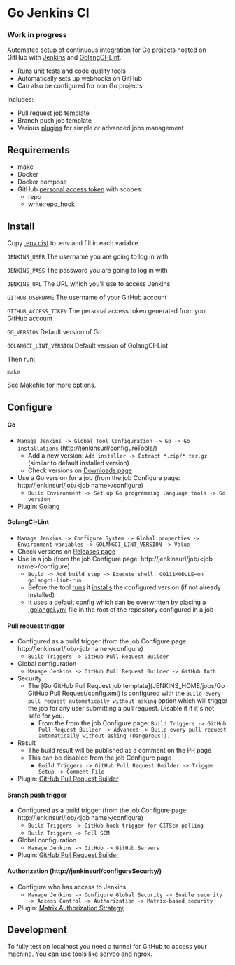 # Go Jenkins CI

### Work in progress

Automated setup of continuous integration for Go projects hosted on GitHub with [Jenkins](https://jenkins.io/) and [GolangCI-Lint](https://github.com/golangci/golangci-lint).

- Runs unit tests and code quality tools
- Automatically sets up webhooks on GitHub
- Can also be configured for non Go projects

Includes:
- Pull request job template
- Branch push job template
- Various [plugins](JENKINS_HOME/plugins.txt) for simple or advanced jobs management

## Requirements
* make
* Docker
* Docker compose
* GitHub [personal access token](https://github.com/settings/tokens) with scopes:
  * repo
  * write:repo_hook

## Install

Copy [.env.dist](.env.dist) to .env and fill in each variable.

`JENKINS_USER` The username you are going to log in with

`JENKINS_PASS` The password you are going to log in with

`JENKINS_URL` The URL which you'll use to access Jenkins

`GITHUB_USERNAME` The username of your GitHub account

`GITHUB_ACCESS_TOKEN` The personal access token generated from your GitHub account

`GO_VERSION` Default version of Go

`GOLANGCI_LINT_VERSION` Default version of GolangCI-Lint

Then run:
```
make
```

See [Makefile](./Makefile) for more options.

## Configure

#### Go
* `Manage Jenkins -> Global Tool Configuration -> Go -> Go installations` (http://jenkinsurl/configureTools/)
  * Add a new version: `Add installer -> Extract *.zip/*.tar.gz` (similar to default installed version)
  * Check versions on [Downloads page](https://golang.org/dl/)
* Use a Go version for a job (from the job Configure page: http://jenkinsurl/job/\<job name>/configure)
  * `Build Environment -> Set up Go programming language tools -> Go version`
* Plugin: [Golang](https://plugins.jenkins.io/golang)

#### GolangCI-Lint
* `Manage Jenkins -> Configure System -> Global properties -> Environment variables -> GOLANGCI_LINT_VERSION -> Value`
* Check versions on [Releases page](https://github.com/golangci/golangci-lint/releases)
* Use in a job (from the job Configure page: http://jenkinsurl/job/\<job name>/configure)
  * `Build -> Add build step -> Execute shell: GO111MODULE=on golangci-lint-run`
  * Before the tool [runs](JENKINS_HOME/tools/golangci-lint/golangci-lint-run) it [installs](JENKINS_HOME/tools/golangci-lint/golangci-lint-install) the configured version (if not already installed)
  * It uses a [default config](JENKINS_HOME/tools/golangci-lint/.golangci.yml) which can be overwritten by placing a [.golangci.yml](https://github.com/golangci/golangci-lint/blob/master/.golangci.example.yml) file in the root of the repository configured in a job

#### Pull request trigger
* Configured as a build trigger (from the job Configure page: http://jenkinsurl/job/\<job name>/configure)
  * `Build Triggers -> GitHub Pull Request Builder`
* Global configuration
  * `Manage Jenkins -> GitHub Pull Request Builder -> GitHub Auth`
* Security
  * The [Go GitHub Pull Request job template](JENKINS_HOME/jobs/Go GitHub Pull Request/config.xml) is configured with the `Build every pull request automatically without asking` option which
  will trigger the job for any user submitting a pull request. Disable it if it's not safe for you.
    * From the from the job Configure page: `Build Triggers -> GitHub Pull Request Builder -> Advanced -> Build every pull request automatically without asking (Dangerous!).`
* Result
  * The build result will be published as a comment on the PR page
  * This can be disabled from the job Configure page
    * `Build Triggers -> GitHub Pull Request Builder -> Trigger Setup -> Comment File`
* Plugin: [GitHub Pull Request Builder](https://plugins.jenkins.io/ghprb)

#### Branch push trigger
* Configured as a build trigger (from the job Configure page: http://jenkinsurl/job/\<job name>/configure)
  * `Build Triggers -> GitHub hook trigger for GITScm polling`
  * `Build Triggers -> Poll SCM`
* Global configuration
  * `Manage Jenkins -> GitHub -> GitHub Servers`
* Plugin: [GitHub Pull Request Builder](https://plugins.jenkins.io/github)

#### Authorization (http://jenkinsurl/configureSecurity/)
* Configure who has access to Jenkins
  * `Manage Jenkins -> Configure Global Security -> Enable security -> Access Control -> Authorization -> Matrix-based security`
* Plugin: [Matrix Authorization Strategy](https://plugins.jenkins.io/matrix-auth)

## Development

To fully test on localhost you need a tunnel for GitHub to access your machine.
You can use tools like [serveo](http://serveo.net/) and [ngrok](https://ngrok.com/). 
